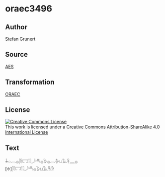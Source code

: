 # oraec3496

## Author

Stefan Grunert

## Source

[AES](https://github.com/simondschweitzer/aes)

## Transformation

[ORAEC](https://oraec.github.io/)

## License

<a rel="license" href="http://creativecommons.org/licenses/by-sa/4.0/"><img alt="Creative Commons License" style="border-width:0" src="https://i.creativecommons.org/l/by-sa/4.0/88x31.png" /></a><br />This work is licensed under a <a rel="license" href="http://creativecommons.org/licenses/by-sa/4.0/">Creative Commons Attribution-ShareAlike 4.0 International License</a>

## Text

𓇓𓏏𓂋𓐍𓋴𓌉𓉐𓌉𓇋𓌳𓄪𓐍𓅱𓐍𓂋𓊿𓂓𓅓𓋹𓈖𓐍<br>
[⯑]𓋴𓌉𓉐𓌉𓇋𓌳𓄪𓐍𓅱𓂓𓅓𓋹𓀙<br>
